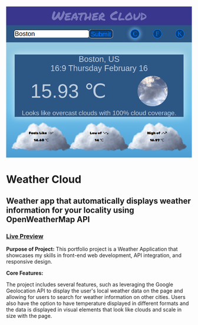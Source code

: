 ![screencap of app](images/weather-cloud-screenshot-1.png)

# Weather Cloud
## Weather app that automatically displays weather information for your locality using OpenWeatherMap API 

### [Live Preview](https://manski117.github.io/weather-app/)


**Purpose of Project:**
This portfolio project is a Weather Application that showcases my skills in front-end web development, API integration, and responsive design. 

**Core Features:**

The project includes several features, such as leveraging the Google Geolocation API to display the user's local weather data on the page and allowing for users to search for weather information on other cities. 
Users also have the option to have temperature displayed in different formats and the data is displayed in visual elements that look like clouds and scale in size with the page. 
